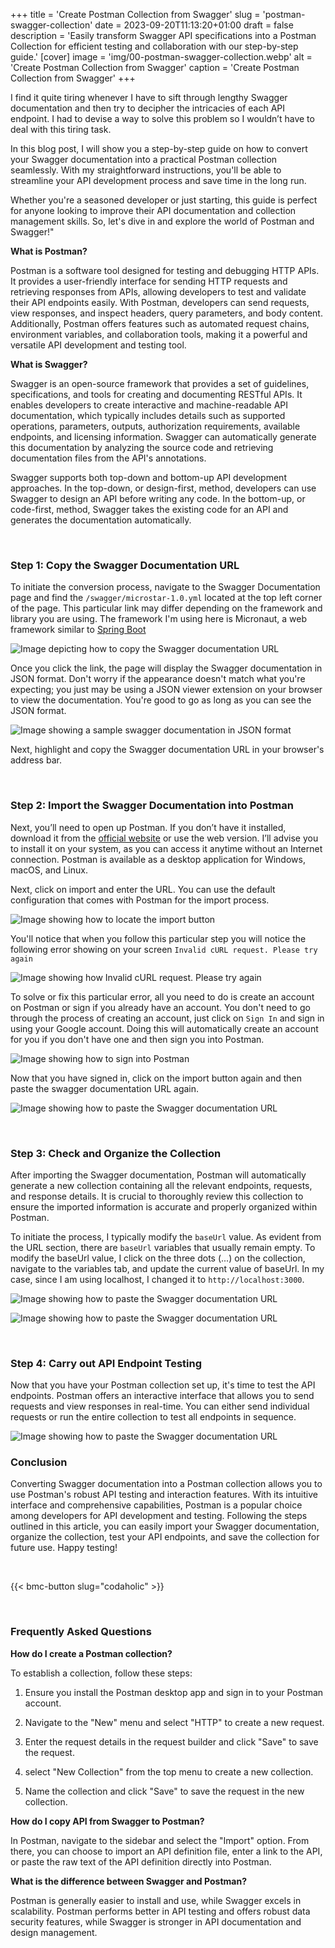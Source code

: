 +++
title = 'Create Postman Collection from Swagger'
slug = 'postman-swagger-collection'
date = 2023-09-20T11:13:20+01:00
draft = false
description = 'Easily transform Swagger API specifications into a Postman Collection for efficient testing and collaboration with our step-by-step guide.'
[cover]
image = 'img/00-postman-swagger-collection.webp'
alt = 'Create Postman Collection from Swagger'
caption = 'Create Postman Collection from Swagger'
+++

I find it quite tiring whenever I have to sift through lengthy Swagger documentation and then try to decipher the intricacies of each API endpoint. I had to devise a way to solve this problem so I wouldn’t have to deal with this tiring task.

In this blog post, I will show you a step-by-step guide on how to convert your Swagger documentation into a practical Postman collection seamlessly. With my straightforward instructions, you'll be able to streamline your API development process and save time in the long run.

Whether you're a seasoned developer or just starting, this guide is perfect for anyone looking to improve their API documentation and collection management skills. So, let's dive in and explore the world of Postman and Swagger!"

**What is Postman?**

Postman is a software tool designed for testing and debugging HTTP APIs. It provides a user-friendly interface for sending HTTP requests and retrieving responses from APIs, allowing developers to test and validate their API endpoints easily. With Postman, developers can send requests, view responses, and inspect headers, query parameters, and body content. Additionally, Postman offers features such as automated request chains, environment variables, and collaboration tools, making it a powerful and versatile API development and testing tool.

**What is Swagger?**

Swagger is an open-source framework that provides a set of guidelines, specifications, and tools for creating and documenting RESTful APIs. It enables developers to create interactive and machine-readable API documentation, which typically includes details such as supported operations, parameters, outputs, authorization requirements, available endpoints, and licensing information. Swagger can automatically generate this documentation by analyzing the source code and retrieving documentation files from the API's annotations.

Swagger supports both top-down and bottom-up API development approaches. In the top-down, or design-first, method, developers can use Swagger to design an API before writing any code. In the bottom-up, or code-first, method, Swagger takes the existing code for an API and generates the documentation automatically.

<br/>

### **Step 1: Copy the Swagger Documentation URL**

To initiate the conversion process, navigate to the Swagger Documentation page and find the `/swagger/microstar-1.0.yml` located at the top left corner of the page. This particular link may differ depending on the framework and library you are using. The framework I'm using here is Micronaut, a web framework similar to [Spring Boot](/spring-boot-guide)

![Image depicting how to copy the Swagger documentation URL](/img/01-postman-swagger-collection.webp)

Once you click the link, the page will display the Swagger documentation in JSON format. Don't worry if the appearance doesn't match what you're expecting; you just may be using a JSON viewer extension on your browser to view the documentation. You're good to go as long as you can see the JSON format.

![Image showing a sample swagger documentation in JSON format](/img/02-postman-swagger-collection.webp)

Next, highlight and copy the Swagger documentation URL in your browser's address bar.

<br/>

### **Step 2: Import the Swagger Documentation into Postman**

Next, you’ll need to open up Postman. If you don’t have it installed, download it from the [official website](https://www.postman.com/downloads/) or use the web version. I’ll advise you to install it on your system, as you can access it anytime without an Internet connection. Postman is available as a desktop application for Windows, macOS, and Linux.

Next, click on import and enter the URL. You can use the default configuration that comes with Postman for the import process.

![Image showing how to locate the import button](/img/03-postman-swagger-collection.webp)

You'll notice that when you follow this particular step you will notice the following error showing on your screen `Invalid cURL request. Please try again`

![Image showing how Invalid cURL request. Please try again](/img/04-postman-swagger-collection.webp)

To solve or fix this particular error, all you need to do is create an account on Postman or sign if you already have an account. You don't need to go through the process of creating an account, just click on `Sign In` and sign in using your Google account. Doing this will automatically create an account for you if you don't have one and then sign you into Postman.

![Image showing how to sign into Postman](/img/05-postman-swagger-collection.webp)

Now that you have signed in, click on the import button again and then paste the swagger documentation URL again.

![Image showing how to paste the Swagger documentation URL](/img/06-postman-swagger-collection.webp)

<br/>

### **Step 3: Check and Organize the Collection**

After importing the Swagger documentation, Postman will automatically generate a new collection containing all the relevant endpoints, requests, and response details. It is crucial to thoroughly review this collection to ensure the imported information is accurate and properly organized within Postman.

To initiate the process, I typically modify the `baseUrl` value. As evident from the URL section, there are `baseUrl` variables that usually remain empty. To modify the baseUrl value, I click on the three dots (...) on the collection, navigate to the variables tab, and update the current value of baseUrl. In my case, since I am using localhost, I changed it to `http://localhost:3000`.

![Image showing how to paste the Swagger documentation URL](/img/07-postman-swagger-collection.webp)

![Image showing how to paste the Swagger documentation URL](/img/08-postman-swagger-collection.webp)

<br/>

### **Step 4: Carry out API Endpoint Testing**

Now that you have your Postman collection set up, it's time to test the API endpoints. Postman offers an interactive interface that allows you to send requests and view responses in real-time. You can either send individual requests or run the entire collection to test all endpoints in sequence.

![Image showing how to paste the Swagger documentation URL](/img/09-postman-swagger-collection.webp)

### **Conclusion**

Converting Swagger documentation into a Postman collection allows you to use Postman's robust API testing and interaction features. With its intuitive interface and comprehensive capabilities, Postman is a popular choice among developers for API development and testing. Following the steps outlined in this article, you can easily import your Swagger documentation, organize the collection, test your API endpoints, and save the collection for future use. Happy testing!

<br/>

{{< bmc-button slug="codaholic" >}}

<br/>

### Frequently Asked Questions

**How do I create a Postman collection?**

To establish a collection, follow these steps:

1. Ensure you install the Postman desktop app and sign in to your Postman account.

2. Navigate to the "New" menu and select "HTTP" to create a new request.

3. Enter the request details in the request builder and click "Save" to save the request.

4. select "New Collection" from the top menu to create a new collection.

5. Name the collection and click "Save" to save the request in the new collection.

**How do I copy API from Swagger to Postman?**

In Postman, navigate to the sidebar and select the "Import" option. From there, you can choose to import an API definition file, enter a link to the API, or paste the raw text of the API definition directly into Postman.

**What is the difference between Swagger and Postman?**

Postman is generally easier to install and use, while Swagger excels in scalability. Postman performs better in API testing and offers robust data security features, while Swagger is stronger in API documentation and design management.
